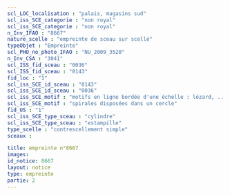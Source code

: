 ```yaml
---
scl_LOC_localisation : "palais, magasins sud"
scl_iss_SCE_categorie : "non royal"
scl_iss_SCE_categorie : "non royal"
n_Inv_IFAO : "8667"
nature_scelle : "empreinte de sceau sur scellé"
typeObjet : "Empreinte"
scl_PHO_no_photo_IFAO : "NU_2009_3520"
n_Inv_CSA : "3041"
scl_ISS_fid_sceau : "0036"
scl_ISS_fid_sceau : "0143"
fid_loc : "1"
scl_iss_SCE_id_sceau : "0143"
scl_iss_SCE_id_sceau : "0036"
scl_iss_SCE_motif : "motifs en ligne bordée d'une échelle : lézard, ..."
scl_iss_SCE_motif : "spirales disposées dans un cercle"
fid_US : "1"
scl_iss_SCE_type_sceau : "cylindre"
scl_iss_SCE_type_sceau : "estampille"
type_scelle : "contrescellement simple"
sceaux :

title: empreinte n°8667
images: 
id_notice: 8667
layout: notice
type: empreinte
partie: 2
---
```

